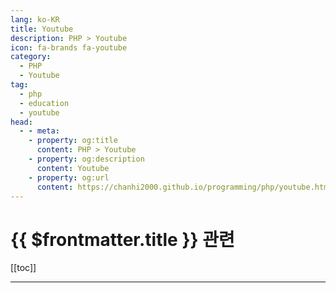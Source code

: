 ```yaml
---
lang: ko-KR
title: Youtube
description: PHP > Youtube
icon: fa-brands fa-youtube
category:
  - PHP
  - Youtube
tag:
  - php
  - education
  - youtube
head:
  - - meta:
    - property: og:title
      content: PHP > Youtube
    - property: og:description
      content: Youtube
    - property: og:url
      content: https://chanhi2000.github.io/programming/php/youtube.html
---
```


# {{ $frontmatter.title }} 관련

[[toc]]

---

<MyYouTubeItems jsonName="yu-TheCodeholic" /><!-- The Codeholic -->
<MyYouTubeItems jsonName="yu-aschmelyun" /><!-- Andrew Schmelyun -->
<MyYouTubeItems jsonName="yu-alecaddd" /><!-- Alessandro Castellani -->
<MyYouTubeItems jsonName="yu-SourceCodePH743" /><!-- Source Code PH -->
<MyYouTubeItems jsonName="yu-phpannotated" /><!-- PHP Annotated -->
<MyYouTubeItems jsonName="yu-drehimself" /><!-- Andre Madarang -->
<MyYouTubeItems jsonName="yu-ProgramWithGio" /><!-- Program With Gio -->
<MyYouTubeItems jsonName="yu-codewithdary" /><!-- Code With Dary -->
<MyYouTubeItems jsonName="yu-kingchobo" /><!-- 왕초보 홈페이지만들기 -->
<MyYouTubeItems jsonName="yu-izicode" /><!-- izicode -->
<MyYouTubeItems jsonName="yu-dave-hollingworth" /><!-- Dave Hollingworth -->
<MyYouTubeItems jsonName="yu-codecourse" /><!-- Codecourse -->
<MyYouTubeItems jsonName="yu-mouredev" /><!-- MoureDev by Brais Moure -->
<MyYouTubeItems jsonName="yu-projectworld8632" /><!-- project world -->
<MyYouTubeItems jsonName="yu-QiroLab" /><!-- QiroLab -->
<MyYouTubeItems jsonName="yu-auztuts" /><!-- AUZ Tutorials -->
<MyYouTubeItems jsonName="yu-cdruc" /><!-- cdruc -->
<MyYouTubeItems jsonName="yu-WebDevMatics" /><!-- WebDevMatics -->
<MyYouTubeItems jsonName="yu-Jelvix" /><!-- Jelvix | TECH IN 5 MINUTES -->
<MyYouTubeItems jsonName="yu-Glo_Academy" /><!-- Glo Academy -->
<MyYouTubeItems jsonName="yu-i12bretro" /><!-- i12bretro -->
<MyYouTubeItems jsonName="yu-aarondfrancis" /><!-- Aaron Francis -->
<MyYouTubeItems jsonName="yu-DailyTuition" /><!-- Daily Tuition -->
<MyYouTubeItems jsonName="yu-TechRaj156" /><!-- Tech Raj -->
<MyYouTubeItems jsonName="yu-joshcirre" /><!-- Josh Cirre -->
<MyYouTubeItems jsonName="yu-phpukconference" /><!-- PHP UK Conference -->

<TagLinks />